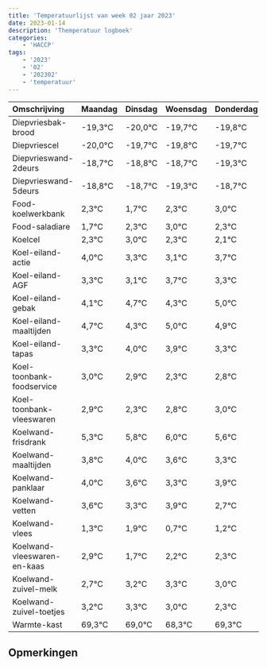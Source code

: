 ```yaml
---
title: 'Temperatuurlijst van week 02 jaar 2023'
date: 2023-01-14
description: 'Themperatuur logboek'
categories:
    - 'HACCP'
tags:
    - '2023'
    - '02'
    - '202302'
    - 'temperatuur'
---
```

|Omschrijving|Maandag|Dinsdag|Woensdag|Donderdag|Vrijdag|Zaterdag|Zondag|
|:---|:---|:---|:---|:---|:---|:---|:---|
|Diepvriesbak-brood|-19,3°C|-20,0°C|-19,7°C|-19,8°C|-19,7°C|-20,3°C| |
|Diepvriescel|-20,0°C|-19,7°C|-19,8°C|-19,7°C|-20,3°C|-19,7°C| |
|Diepvrieswand-2deurs|-18,7°C|-18,8°C|-18,7°C|-19,3°C|-18,7°C|-18,0°C| |
|Diepvrieswand-5deurs|-18,8°C|-18,7°C|-19,3°C|-18,7°C|-18,0°C|-18,7°C| |
|Food-koelwerkbank|2,3°C|1,7°C|2,3°C|3,0°C|2,3°C|2,1°C| |
|Food-saladiare|1,7°C|2,3°C|3,0°C|2,3°C|2,1°C|2,7°C| |
|Koelcel|2,3°C|3,0°C|2,3°C|2,1°C|2,7°C|2,3°C| |
|Koel-eiland-actie|4,0°C|3,3°C|3,1°C|3,7°C|3,3°C|4,0°C| |
|Koel-eiland-AGF|3,3°C|3,1°C|3,7°C|3,3°C|4,0°C|3,9°C| |
|Koel-eiland-gebak|4,1°C|4,7°C|4,3°C|5,0°C|4,9°C|4,3°C| |
|Koel-eiland-maaltijden|4,7°C|4,3°C|5,0°C|4,9°C|4,3°C|4,8°C| |
|Koel-eiland-tapas|3,3°C|4,0°C|3,9°C|3,3°C|3,8°C|4,0°C| |
|Koel-toonbank-foodservice|3,0°C|2,9°C|2,3°C|2,8°C|3,0°C|2,6°C| |
|Koel-toonbank-vleeswaren|2,9°C|2,3°C|2,8°C|3,0°C|2,6°C|2,3°C| |
|Koelwand-frisdrank|5,3°C|5,8°C|6,0°C|5,6°C|5,3°C|5,9°C| |
|Koelwand-maaltijden|3,8°C|4,0°C|3,6°C|3,3°C|3,9°C|2,7°C| |
|Koelwand-panklaar|4,0°C|3,6°C|3,3°C|3,9°C|2,7°C|3,2°C| |
|Koelwand-vetten|3,6°C|3,3°C|3,9°C|2,7°C|3,2°C|3,3°C| |
|Koelwand-vlees|1,3°C|1,9°C|0,7°C|1,2°C|1,3°C|1,0°C| |
|Koelwand-vleeswaren-en-kaas|2,9°C|1,7°C|2,2°C|2,3°C|2,0°C|1,3°C| |
|Koelwand-zuivel-melk|2,7°C|3,2°C|3,3°C|3,0°C|2,3°C|3,3°C| |
|Koelwand-zuivel-toetjes|3,2°C|3,3°C|3,0°C|2,3°C|3,3°C|3,3°C| |
|Warmte-kast|69,3°C|69,0°C|68,3°C|69,3°C|69,3°C|69,6°C| |

## Opmerkingen


